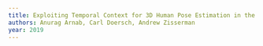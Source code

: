 ```yaml
---
title: Exploiting Temporal Context for 3D Human Pose Estimation in the Wild
authors: Anurag Arnab, Carl Doersch, Andrew Zisserman
year: 2019
---
```


